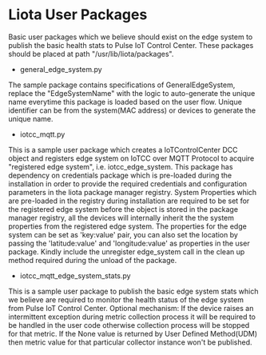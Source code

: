 # Liota User Packages

Basic user packages which we believe should exist on the edge system to publish the basic health stats to Pulse IoT Control Center.
These packages should be placed at path "/usr/lib/liota/packages".

* general_edge_system.py

The sample package contains specifications of GeneralEdgeSystem, replace the "EdgeSystemName" with the logic to auto-generate the unique name everytime this package
is loaded based on the user flow. Unique identifier can be from the system(MAC address) or devices to generate the unique name.

* iotcc_mqtt.py

This is a sample user package which creates a IoTControlCenter DCC object and registers edge system on
IoTCC over MQTT Protocol to acquire "registered edge system", i.e. iotcc_edge_system. This package has dependency on credentials package
which is pre-loaded during the installation in order to provide the required credentials and configuration parameters in the liota package manager registry.
System Properties which are pre-loaded in the registry during installation are required to be set for the registered edge system before the object is stored in the package manager registry,
all the devices will internally inherit the the system properties from the registered edge system.
The properties for the edge system can be set as 'key:value' pair, you can also set the location by passing the
'latitude:value' and 'longitude:value' as properties in the user package.
Kindly include the unregister edge_system call in the clean up method required during the unload of the package.

* iotcc_mqtt_edge_system_stats.py

This is a sample user package to publish the basic edge system stats which we believe are required to
monitor the health status of the edge system from Pulse IoT Control Center. Optional mechanism: If the device raises an intermittent exception during metric collection process it
will be required to be handled in the user code otherwise collection process will be stopped for that metric.
If the None value is returned by User Defined Method(UDM) then metric value for that particular collector instance won't be published.
